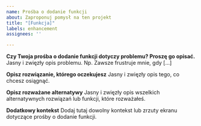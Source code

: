 ```yaml
---
name: Prośba o dodanie funkcji
about: Zaproponuj pomysł na ten projekt
title: "[Funkcja]"
labels: enhancement
assignees: ''

---
```


**Czy Twoja prośba o dodanie funkcji dotyczy problemu? Proszę go opisać.**
Jasny i zwięzły opis problemu. Np. Zawsze frustruje mnie, gdy [...]

**Opisz rozwiązanie, którego oczekujesz**
Jasny i zwięzły opis tego, co chcesz osiągnąć.

**Opisz rozważane alternatywy**
Jasny i zwięzły opis wszelkich alternatywnych rozwiązań lub funkcji, które rozważałeś.

**Dodatkowy kontekst**
Dodaj tutaj dowolny kontekst lub zrzuty ekranu dotyczące prośby o dodanie funkcji.

